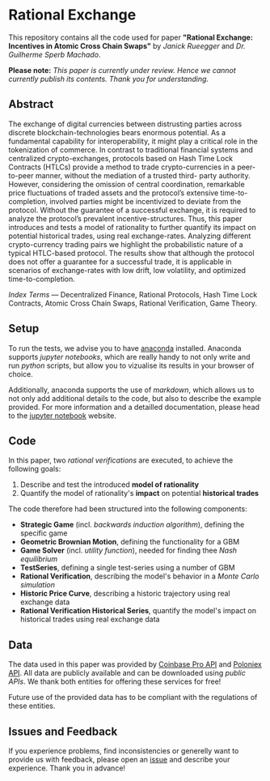 # Rational Exchange

This repository contains all the code used for paper **"Rational Exchange: Incentives in Atomic Cross Chain Swaps"** by *Janick Rueegger* and *Dr. Guilherme Sperb Machado*.

**Please note:** *This paper is currently under review. Hence we cannot currently publish its contents. Thank you for understanding.*

## Abstract

The exchange of digital currencies between distrusting parties across discrete blockchain-technologies bears enormous potential. As a fundamental capability for interoperability, it might play a critical role in the tokenization of commerce. In contrast to traditional financial systems and centralized crypto-exchanges, protocols based on Hash Time Lock Contracts (HTLCs) provide a method to trade crypto-currencies in a peer-to-peer manner, without the mediation of a trusted third- party authority. However, considering the omission of central coordination, remarkable price fluctuations of traded assets and the protocol’s extensive time-to-completion, involved parties might be incentivized to deviate from the protocol. Without the guarantee of a successful exchange, it is required to analyze the protocol’s prevalent incentive-structures. Thus, this paper introduces and tests a model of rationality to further quantify its impact on potential historical trades, using real exchange-rates. Analyzing different crypto-currency trading pairs we highlight the probabilistic nature of a typical HTLC-based protocol. The results show that although the protocol does not offer a guarantee for a successful trade, it is applicable in scenarios of exchange-rates with low drift, low volatility, and optimized time-to-completion.

*Index Terms* — Decentralized Finance, Rational Protocols, Hash Time Lock Contracts, Atomic Cross Chain Swaps, Rational Verification, Game Theory.

## Setup

To run the tests, we advise you to have [anaconda](https://www.anaconda.com/distribution/) installed. Anaconda supports *jupyter notebooks*, which are really handy to not only write and run *python* scripts, but allow you to vizualise its results in your browser of choice.

Additionally, anaconda supports the use of *markdown*, which allows us to not only add additional details to the code, but also to describe the example provided. For more information and a detailled documentation, please head to the [jupyter notebook](https://jupyter.readthedocs.io/en/latest/tryjupyter.html) website.

## Code

In this paper, two *rational verifications* are executed, to achieve the following goals:

1. Describe and test the introduced **model of rationality**
2. Quantify the model of rationality's **impact** on potential **historical trades**

The code therefore had been structured into the following components:

- **Strategic Game** (incl. *backwards induction algorithm*), defining the specific game
- **Geometric Brownian Motion**, defining the functionality for a GBM
- **Game Solver** (incl. *utility function*), needed for finding thee *Nash equilibrium*
- **TestSeries**, defining a single test-series using a number of GBM
- **Rational Verification**, describing the model's behavior in a *Monte Carlo simulation*
- **Historic Price Curve**, describing a historic trajectory using real exchange data
- **Rational Verification Historical Series**, quantify the model's impact on historical trades using real exchange data

## Data

The data used in this paper was provided by [Coinbase Pro API](https://docs.pro.coinbase.com/) and [Poloniex API](https://docs.poloniex.com/#introduction). All data are publicly available and can be downloaded using *public APIs*. We thank both entities for offering these services for free!

Future use of the provided data has to be compliant with the regulations of these entities.

## Issues and Feedback

If you experience problems, find inconsistencies or generelly want to provide us with feedback, please open an [issue](https://github.com/unnmdnwb3/rational-exchange/issues) and describe your experience. Thank you in advance!
